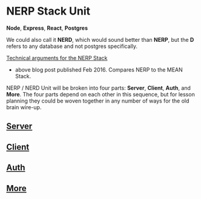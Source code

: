# NERP Stack Unit

**Node**, **Express**, **React**, **Postgres**

We could also call it **NERD**, which would sound better than **NERP**, but the **D** refers to any database and not postgres specifically.

[Technical arguments for the NERP Stack](https://blog.scottnonnenberg.com/n-for-node-js-nerp-stack-part-1/)

* above blog post published Feb 2016. Compares NERP to the MEAN Stack.

NERP / NERD Unit will be broken into four parts: **Server**, **Client**, **Auth**, and **More**. The four parts depend on each other in this sequence, but for lesson planning they could be woven together in any number of ways for the old brain wire-up.


## [Server](https://github.com/singular000/NERP/blob/master/1-Node-Express-PGP.md)

## [Client](https://github.com/singular000/NERP/blob/master/1-Node-Express-PGP.md)


## [Auth](https://github.com/singular000/NERP/blob/master/1-Node-Express-PGP.md)

## [More](https://github.com/singular000/NERP/blob/master/1-Node-Express-PGP.md)










